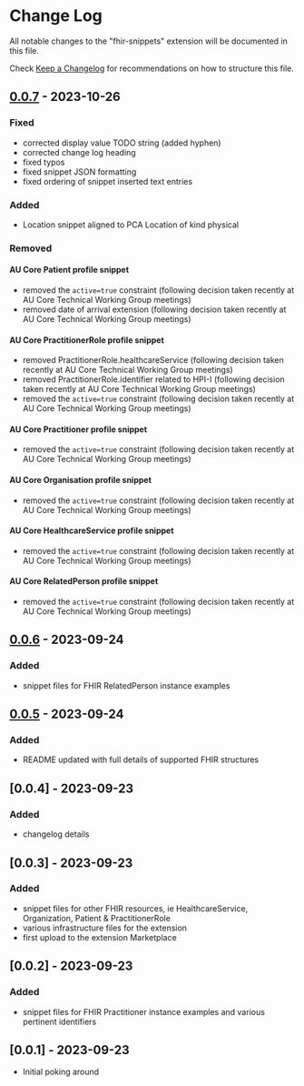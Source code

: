 # Change Log

All notable changes to the "fhir-snippets" extension will be documented in this file.

Check [Keep a Changelog](http://keepachangelog.com/) for recommendations on how to structure this file.

## [0.0.7] - 2023-10-26

### Fixed

- corrected display value TODO string (added hyphen)
- corrected change log heading
- fixed typos
- fixed snippet JSON formatting
- fixed ordering of snippet inserted text entries

### Added

- Location snippet aligned to PCA Location of kind physical

### Removed

#### AU Core Patient profile snippet

- removed the `active=true` constraint (following decision taken recently at AU Core Technical Working Group meetings)
- removed date of arrival extension (following decision taken recently at AU Core Technical Working Group meetings)

#### AU Core PractitionerRole profile snippet
- removed PractitionerRole.healthcareService (following decision taken recently at AU Core Technical Working Group meetings)
- removed PractitionerRole.identifier related to HPI-I (following decision taken recently at AU Core Technical Working Group meetings)
- removed the `active=true` constraint (following decision taken recently at AU Core Technical Working Group meetings)

#### AU Core Practitioner profile snippet
- removed the `active=true` constraint (following decision taken recently at AU Core Technical Working Group meetings)

#### AU Core Organisation profile snippet
- removed the `active=true` constraint (following decision taken recently at AU Core Technical Working Group meetings)

#### AU Core HealthcareService profile snippet
- removed the `active=true` constraint (following decision taken recently at AU Core Technical Working Group meetings)

#### AU Core RelatedPerson profile snippet
- removed the `active=true` constraint (following decision taken recently at AU Core Technical Working Group meetings)

[0.0.7]: https://github.com/robstwd/fhir-snippets/compare/v0.0.6...v0.0.7

## [0.0.6] - 2023-09-24

### Added

- snippet files for FHIR RelatedPerson instance examples

[0.0.6]: https://github.com/robstwd/fhir-snippets/compare/v0.0.5...v0.0.6

## [0.0.5] - 2023-09-24

### Added

- README updated with full details of supported FHIR structures

[0.0.5]: https://github.com/robstwd/fhir-snippets/compare/v0.0.4...v0.0.5

## [0.0.4] - 2023-09-23

### Added

- changelog details

## [0.0.3] - 2023-09-23

### Added

- snippet files for other FHIR resources, ie HealthcareService, Organization, Patient & PractitionerRole
- various infrastructure files for the extension
- first upload to the extension Marketplace

## [0.0.2] - 2023-09-23

### Added

- snippet files for FHIR Practitioner instance examples and various pertinent identifiers

## [0.0.1] - 2023-09-23

- Initial poking around